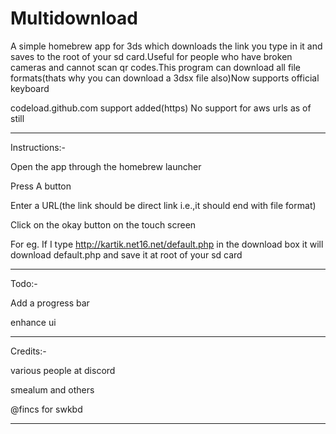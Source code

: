 # Multidownload

A simple homebrew app for 3ds which downloads the link you type in it and saves to the root of your sd card.Useful for people who have broken cameras and cannot scan qr codes.This program can download all file formats(thats why you can download a 3dsx file also)Now supports official keyboard

codeload.github.com support added(https) No support for aws urls as of still

-----------------------

Instructions:-

Open the app through the homebrew launcher

Press A button

Enter a URL(the link should be direct link i.e.,it should end with file format)

Click on  the okay button on the touch screen

For eg. If I type http://kartik.net16.net/default.php in the download box it will download default.php and save it at root of your sd card

-----------------------

Todo:-

Add a progress bar

enhance ui

-----------------------

Credits:-

various people at discord

smealum and others

@fincs for swkbd

------------------------
